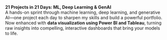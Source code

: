 **21 Projects in 21 Days: ML, Deep Learning & GenAI**  
A hands-on sprint through machine learning, deep learning, and generative AI—one project each day to sharpen my skills and build a powerful portfolio. 
Now enhanced with **data visualization using Power BI and Tableau**, turning raw insights into compelling, interactive dashboards that bring your models to life.
